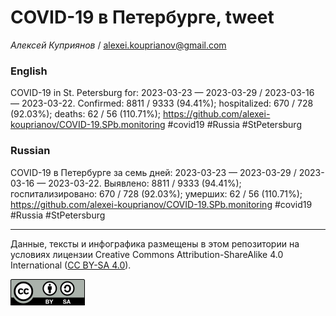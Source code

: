 COVID-19 в Петербурге, tweet
============================

*Алексей Куприянов* /
<a href="mailto:alexei.kouprianov@gmail.com" class="email">alexei.kouprianov@gmail.com</a>

### English

COVID-19 in St. Petersburg for: 2023-03-23 — 2023-03-29 / 2023-03-16 —
2023-03-22. Сonfirmed: 8811 / 9333 (94.41%); hospitalized: 670 / 728
(92.03%); deaths: 62 / 56 (110.71%);
<a href="https://github.com/alexei-kouprianov/COVID-19.SPb.monitoring" class="uri">https://github.com/alexei-kouprianov/COVID-19.SPb.monitoring</a>
\#covid19 \#Russia \#StPetersburg

### Russian

COVID-19 в Петербурге за семь дней: 2023-03-23 — 2023-03-29 / 2023-03-16
— 2023-03-22. Выявлено: 8811 / 9333 (94.41%); госпитализировано: 670 /
728 (92.03%); умерших: 62 / 56 (110.71%);
<a href="https://github.com/alexei-kouprianov/COVID-19.SPb.monitoring" class="uri">https://github.com/alexei-kouprianov/COVID-19.SPb.monitoring</a>
\#covid19 \#Russia \#StPetersburg

------------------------------------------------------------------------

Данные, тексты и инфографика размещены в этом репозитории на условиях
лицензии Creative Commons Attribution-ShareAlike 4.0 International ([CC
BY-SA 4.0](https://creativecommons.org/licenses/by-sa/4.0/)).

![](../misc/CC-BY-SA-icon.png "CC-BY-SA")

